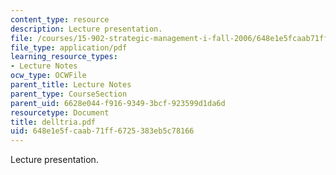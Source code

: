```yaml
---
content_type: resource
description: Lecture presentation.
file: /courses/15-902-strategic-management-i-fall-2006/648e1e5fcaab71ff6725383eb5c78166_delltria.pdf
file_type: application/pdf
learning_resource_types:
- Lecture Notes
ocw_type: OCWFile
parent_title: Lecture Notes
parent_type: CourseSection
parent_uid: 6628e044-f916-9349-3bcf-923599d1da6d
resourcetype: Document
title: delltria.pdf
uid: 648e1e5f-caab-71ff-6725-383eb5c78166
---
```

Lecture presentation.

